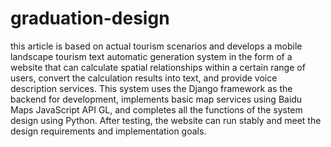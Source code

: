 # graduation-design
this article is based on actual tourism scenarios and develops a mobile landscape tourism text automatic generation system in the form of a website that can calculate spatial relationships within a certain range of users, convert the calculation results into text, and provide voice description services. This system uses the Django framework as the backend for development, implements basic map services using Baidu Maps JavaScript API GL, and completes all the functions of the system design using Python. After testing, the website can run stably and meet the design requirements and implementation goals.
